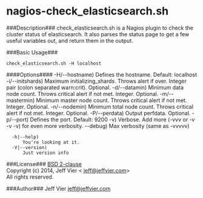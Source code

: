 nagios-check_elasticsearch.sh
=============================

###Description###
check_elasticsearch.sh is a Nagios plugin to check the cluster status of elasticsearch.
    It also parses the status page to get a few useful variables out, and return them in the output.

###Basic Usage###

```check_elasticsearch.sh -H localhost```

####Options####
      -H/--hostname)
         Defines the hostname. Default: localhost
      -i/--initshards)
         Maximum initializing_shards. Throws alert if over. Integer pair (colon separated warn:crit). Optional.
      -d/--datamin)
         Minimum data node count. Throws critical alert if not met. Integer. Optional.
      -m/--mastermin)
         Minimum master node count. Throws critical alert if not met. Integer. Optional.
      -n/--nodemin)
         Minimum total node count. Throws critical alert if not met. Integer. Optional.
      -P/--perdata)
         Output perfdata. Optional.
      -p/--port)
         Defines the port. Default: 9200
      -v)
          Verbose.  Add more (-vvv or -v -v -v) for even more verbosity.
      --debug)
          Max verbosity (same as -vvvvv)

      -h|--help)
          You're looking at it.
      -V|--version)
          Just version info

###License###
[BSD 2-clause](http://opensource.org/licenses/BSD-2-Clause)  
Copyright (c) 2014, Jeff Vier < jeff@jeffvier.com>  
All rights reserved.

###Author###
Jeff Vier <jeff@jeffvier.com>
